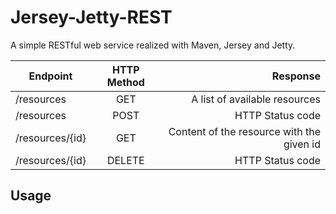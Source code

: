 # Jersey-Jetty-REST

A simple RESTful web service realized with Maven, Jersey and Jetty.

| Endpoint      | HTTP Method   | Response  |
| ------------- |:-------------:| -----:|
| /resources    | GET           | A list of available resources |
| /resources    | POST          | HTTP Status code |
| /resources/{id} | GET         | Content of the resource with the given id |
| /resources/{id} | DELETE      | HTTP Status code |

## Usage
